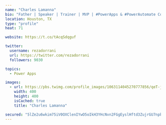 ```yaml
---
name: "Charles Lamanna"
bio: "Father | Speaker | Trainer | MVP | #PowerApps & #PowerAutomate Community Super User | YouTuber Right-pointing triangle http://youtube.com/c/rezadorrani | Learn - Share - Clockwise rightwards and leftwards open circle arrows"
location: Houston, TX
type: "profile"
heat: 71

website: https://t.co/tAcqSdqguf

twitter:
  username: rezadorrani
  url: https://twitter.com/rezadorrani
  followers: 9030

topics:
  - Power Apps

images:
  - url: https://pbs.twimg.com/profile_images/1063114045270777856/qeT-jpWr_400x400.jpg
    width: 400
    height: 400
    isCached: true
    title: "Charles Lamanna"

secured: "5lZe2u6wkim75iV0OXClenIYwO5oIkH3YHcNvn2FGgEyslHftd3ZujrGU7npbDC5hDz7AP2x/ePfLQNuU6pmP1PeoZ5Datv3SwtXZhdIpv3n5tNTMIabOUdqCS4Z/V2NjLrjqvQlORNa/ZlwwWpOdw3G7F7bPXGIfw0F9dQ7rQZzjfmAFoTFBF8f765ZheSiv7Gt5+Yy+pjGl+Hj/eTjOJdnoXl+FNtT6IiggZ0ftVxVF4mfIG/2fYnn77sHApBkYgdxH3Bg4h0WqGmzfUk9tiX/vkGsyOEGwFYSyeSYRaxNiSBQzDZoUFKWs6M0BhA7pp+ZZ07RV+hK+vtciypHKzlxtqvOmoAHzsxYW8HHGnCa1J4pjtqvx4OJsQ7+6DZN0JAuYXTsU2gl9QXsqsPHnYRKBHleco2qt2riYuGq7h0=;Lv7HMCDDYotl6sy8LONMgw=="
---
```


